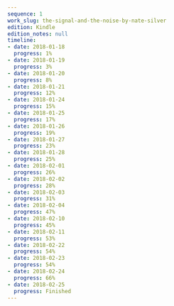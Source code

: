 ```yaml
---
sequence: 1
work_slug: the-signal-and-the-noise-by-nate-silver
edition: Kindle
edition_notes: null
timeline:
- date: 2018-01-18
  progress: 1%
- date: 2018-01-19
  progress: 3%
- date: 2018-01-20
  progress: 8%
- date: 2018-01-21
  progress: 12%
- date: 2018-01-24
  progress: 15%
- date: 2018-01-25
  progress: 17%
- date: 2018-01-26
  progress: 19%
- date: 2018-01-27
  progress: 23%
- date: 2018-01-28
  progress: 25%
- date: 2018-02-01
  progress: 26%
- date: 2018-02-02
  progress: 28%
- date: 2018-02-03
  progress: 31%
- date: 2018-02-04
  progress: 47%
- date: 2018-02-10
  progress: 45%
- date: 2018-02-11
  progress: 53%
- date: 2018-02-22
  progress: 54%
- date: 2018-02-23
  progress: 54%
- date: 2018-02-24
  progress: 66%
- date: 2018-02-25
  progress: Finished
---
```


